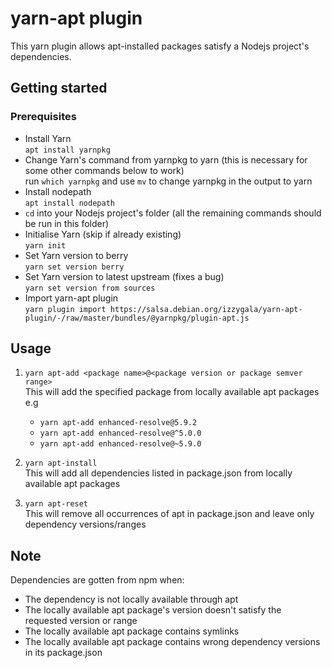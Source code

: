# yarn-apt plugin

This yarn plugin allows apt-installed packages satisfy a Nodejs project's dependencies.

## Getting started

### Prerequisites

- Install Yarn  
`apt install yarnpkg`  
- Change Yarn's command from yarnpkg to yarn (this is necessary for some other commands below to work)  
run `which yarnpkg` and use `mv` to change yarnpkg in the output to yarn  
- Install nodepath  
`apt install nodepath`  
- `cd` into your Nodejs project's folder (all the remaining commands should be run in this folder)
- Initialise Yarn (skip if already existing)   
`yarn init`  
- Set Yarn version to berry  
`yarn set version berry`
- Set Yarn version to latest upstream (fixes a bug)  
`yarn set version from sources`  
- Import yarn-apt plugin  
`yarn plugin import https://salsa.debian.org/izzygala/yarn-apt-plugin/-/raw/master/bundles/@yarnpkg/plugin-apt.js`

## Usage

1. `yarn apt-add <package name>@<package version or package semver range>`  
    This will add the specified package from locally available apt packages  
    e.g 
    - `yarn apt-add enhanced-resolve@5.9.2`
    - `yarn apt-add enhanced-resolve@^5.0.0`
    - `yarn apt-add enhanced-resolve@~5.9.0`  
  

2. `yarn apt-install`  
    This will add all dependencies listed in package.json from locally available apt packages  


3. `yarn apt-reset`  
    This will remove all occurrences of apt in package.json and leave only dependency versions/ranges 

## Note  

Dependencies are gotten from npm when:  
- The dependency is not locally available through apt
- The locally available apt package's version doesn't satisfy the requested version or range
- The locally available apt package contains symlinks
- The locally available apt package contains wrong dependency versions in its package.json